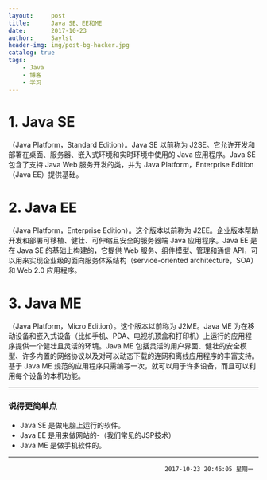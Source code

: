 ```yaml
---
layout:     post
title:      Java SE、EE和ME
date:       2017-10-23
author:     Saylst
header-img: img/post-bg-hacker.jpg
catalog: true
tags:
    - Java
    - 博客
    - 学习
---
```

# 1. Java SE
（Java Platform，Standard Edition）。Java SE 以前称为 J2SE。它允许开发和部署在桌面、服务器、嵌入式环境和实时环境中使用的 Java 应用程序。Java SE 包含了支持 Java Web 服务开发的类，并为 Java Platform，Enterprise Edition（Java EE）提供基础。

# 2. Java EE
（Java Platform，Enterprise Edition）。这个版本以前称为 J2EE。企业版本帮助开发和部署可移植、健壮、可伸缩且安全的服务器端 Java 应用程序。Java EE 是在 Java SE 的基础上构建的，它提供 Web 服务、组件模型、管理和通信 API，可以用来实现企业级的面向服务体系结构（service-oriented architecture，SOA）和 Web 2.0 应用程序。

# 3. Java ME
（Java Platform，Micro Edition）。这个版本以前称为 J2ME。Java ME 为在移动设备和嵌入式设备（比如手机、PDA、电视机顶盒和打印机）上运行的应用程序提供一个健壮且灵活的环境。Java ME 包括灵活的用户界面、健壮的安全模型、许多内置的网络协议以及对可以动态下载的连网和离线应用程序的丰富支持。基于 Java ME 规范的应用程序只需编写一次，就可以用于许多设备，而且可以利用每个设备的本机功能。

------------


### 说得更简单点
- Java SE 是做电脑上运行的软件。
- Java EE 是用来做网站的-（我们常见的JSP技术）
- Java ME 是做手机软件的。

------------


												2017-10-23 20:46:05 星期一

